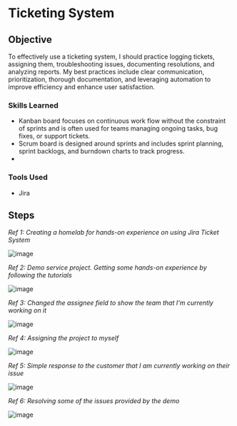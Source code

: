 # Ticketing System

## Objective
  
To effectively use a ticketing system, I should practice logging tickets, assigning them, troubleshooting issues, documenting resolutions, and analyzing reports. My best practices include clear communication, prioritization, thorough documentation, and leveraging automation to improve efficiency and enhance user satisfaction.

### Skills Learned

- Kanban board focuses on continuous work flow without the constraint of sprints and is often used for teams managing ongoing tasks, bug fixes, or support tickets.
- Scrum board is designed around sprints and includes sprint planning, sprint backlogs, and burndown charts to track progress.
- 

### Tools Used

- Jira

## Steps

*Ref 1: Creating a homelab for hands-on experience on using Jira Ticket System*

![image](https://github.com/user-attachments/assets/b23d4d36-67e3-4064-8c90-164f47ac2a39)

*Ref 2: Demo service project. Getting some hands-on experience by following the tutorials*

![image](https://github.com/user-attachments/assets/d6cadad5-b30b-4caa-83ce-1d499131359c)

*Ref 3: Changed the assignee field to show the team that I'm currently working on it*

![image](https://github.com/user-attachments/assets/ef8bd7b0-3e5c-485c-ab00-2237475a7465)

*Ref 4: Assigning the project to myself*

![image](https://github.com/user-attachments/assets/ceb0fc11-dcde-4890-bf4c-409b342eab6d)

*Ref 5: Simple response to the customer that I am currently working on their issue*

![image](https://github.com/user-attachments/assets/ade7cbe3-7075-442e-9a2e-0dfb0814f5e4)

*Ref 6: Resolving some of the issues provided by the demo*

![image](https://github.com/user-attachments/assets/28cf1fdd-29f6-4fee-8e87-d71fc61a4e2c)

